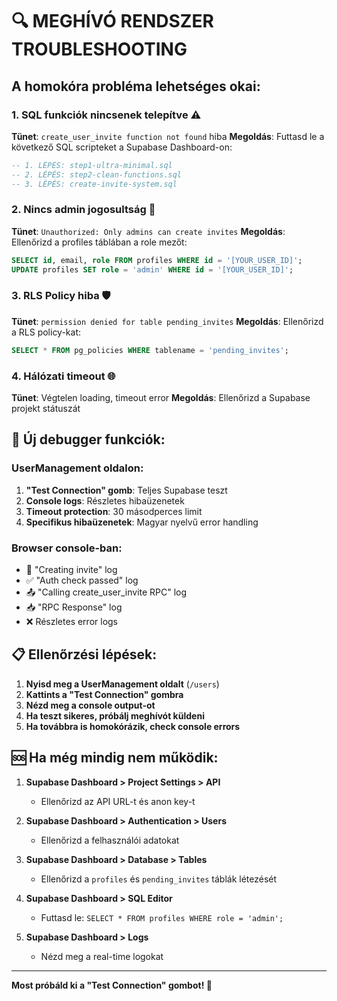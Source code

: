 # 🔍 MEGHÍVÓ RENDSZER TROUBLESHOOTING

## A homokóra probléma lehetséges okai:

### 1. **SQL funkciók nincsenek telepítve** ⚠️
**Tünet**: `create_user_invite function not found` hiba
**Megoldás**: Futtasd le a következő SQL scripteket a Supabase Dashboard-on:

```sql
-- 1. LÉPÉS: step1-ultra-minimal.sql
-- 2. LÉPÉS: step2-clean-functions.sql  
-- 3. LÉPÉS: create-invite-system.sql
```

### 2. **Nincs admin jogosultság** 🔐
**Tünet**: `Unauthorized: Only admins can create invites`
**Megoldás**: Ellenőrizd a profiles táblában a role mezőt:

```sql
SELECT id, email, role FROM profiles WHERE id = '[YOUR_USER_ID]';
UPDATE profiles SET role = 'admin' WHERE id = '[YOUR_USER_ID]';
```

### 3. **RLS Policy hiba** 🛡️
**Tünet**: `permission denied for table pending_invites`
**Megoldás**: Ellenőrizd a RLS policy-kat:

```sql
SELECT * FROM pg_policies WHERE tablename = 'pending_invites';
```

### 4. **Hálózati timeout** 🌐
**Tünet**: Végtelen loading, timeout error
**Megoldás**: Ellenőrizd a Supabase projekt státuszát

## 🧪 Új debugger funkciók:

### UserManagement oldalon:
1. **"Test Connection" gomb**: Teljes Supabase teszt
2. **Console logs**: Részletes hibaüzenetek
3. **Timeout protection**: 30 másodperces limit
4. **Specifikus hibaüzenetek**: Magyar nyelvű error handling

### Browser console-ban:
- 🚀 "Creating invite" log
- ✅ "Auth check passed" log  
- 📤 "Calling create_user_invite RPC" log
- 📥 "RPC Response" log
- ❌ Részletes error logs

## 📋 Ellenőrzési lépések:

1. **Nyisd meg a UserManagement oldalt** (`/users`)
2. **Kattints a "Test Connection" gombra**
3. **Nézd meg a console output-ot**
4. **Ha teszt sikeres, próbálj meghívót küldeni**
5. **Ha továbbra is homokórázik, check console errors**

## 🆘 Ha még mindig nem működik:

1. **Supabase Dashboard > Project Settings > API**
   - Ellenőrizd az API URL-t és anon key-t
   
2. **Supabase Dashboard > Authentication > Users**
   - Ellenőrizd a felhasználói adatokat
   
3. **Supabase Dashboard > Database > Tables**
   - Ellenőrizd a `profiles` és `pending_invites` táblák létezését
   
4. **Supabase Dashboard > SQL Editor**
   - Futtasd le: `SELECT * FROM profiles WHERE role = 'admin';`
   
5. **Supabase Dashboard > Logs**
   - Nézd meg a real-time logokat

---

**Most próbáld ki a "Test Connection" gombot! 🧪**
